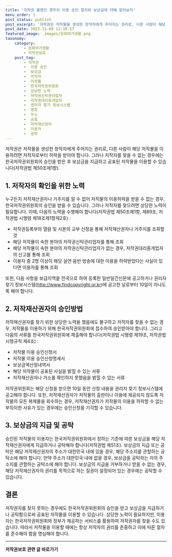 ```yaml
---
title: '저작권 불명인 경우의 이용 승인 절차와 보상금에 대해 알아보자'
menu_order: 1
post_status: publish
post_excerpt: '저작권은 저작물을 생성한 창작자에게 주어지는 권리로, 다른 사람이 해당 저작물을 이용하려면 저작자로부터 허락을 받아야 합니다. 그러나 저작자를 찾을 수 없는 경우에는 한국저작권위원회의 승인을 받은 후 보상금을 지급하고 공표된 저작물을 이용할 수 있습니다 저작권법 제50조제1항 .'
post_date: 2023-11-08 12:38:57
featured_image: _images/문화여가생활.png
taxonomy:
    category:
        - 문화여가생활
        - 저작권보호
    post_tag:
        - 저작권
        -  이용 승인
        -  보상금
        -  저작자
        -  저작물
        -  한국저작권위원회
        -  상당한 노력
        -  저작권신탁관리업자
        -  저작권대리중개업자
        -  권리자 찾기 정보시스템
        -  명칭
        -  주소
        -  공표
        -  저작재산권자
        -  이용자
        -  공탁
---
```



저작권은 저작물을 생성한 창작자에게 주어지는 권리로, 다른 사람이 해당 저작물을 이용하려면 저작자로부터 허락을 받아야 합니다. 그러나 저작자를 찾을 수 없는 경우에는 한국저작권위원회의 승인을 받은 후 보상금을 지급하고 공표된 저작물을 이용할 수 있습니다(저작권법 제50조제1항).

## 1. 저작자의 확인을 위한 노력

누구든지 저작재산권자나 거주지를 알 수 없어 저작물의 이용허락을 받을 수 없는 경우, 한국저작권위원회의 승인을 받을 수 있습니다. 그러나 저작자를 찾으려면 상당한 노력이 필요합니다. 이때, 다음의 노력을 수행해야 합니다(저작권법 제50조제1항, 제89조, 저작권법 시행령 제18조제1항제2호) :

- 저작권등록부의 열람 및 사본의 교부 신청을 통해 저작재산권자나 거주지를 조회할 것
- 해당 저작물이 속한 분야의 저작권신탁관리업자를 통해 조회
- 해당 저작물이 속한 분야의 저작권신탁관리업자가 없는 경우, 저작권대리중개업자의 신고를 통해 조회
- 이용자 중 2명 이상이 해당 실연·음반·방송에 대한 이용을 허락받았다는 사실이 있다면 이용자를 통해 조회

또한, 다음 사항을 보급지역을 전국으로 하여 등록한 일반일간신문에 공고하거나 권리자 찾기 정보시스템(http://www.findcopyright.or.kr)에 공고한 날로부터 10일이 지나도록 해야 합니다.

## 2. 저작재산권자의 승인방법

저작재산권자를 찾기 위한 상당한 노력을 했음에도 불구하고 저작자를 찾을 수 없는 경우, 저작물을 이용하기 위해 한국저작권위원회에 접수하여 승인받아야 합니다. 그리고 다음의 서류를 한국저작권위원회에 제출해야 합니다(저작권법 시행령 제19조, 저작권법 시행규칙 제4조) :

- 저작물 이용 승인신청서
- 저작물 이용 승인신청명세서
- 보상금액산정내역서
- 해당 저작물이 공표된 사실을 밝힐 수 있는 서류
- 저작재산권자나 거소를 확인하지 못했음을 밝힐 수 있는 서류

저작권위원회는 해당 신청을 받으면 10일 동안 신청 내용을 권리자 찾기 정보시스템에 공고해야 합니다. 또한, 저작재산권자가 저작물의 출판이나 이용에 제공되지 않도록 저작물의 모든 복제물을 회수하는 경우, 저작재산권자가 저작물의 이용을 허락할 수 없는 부득이한 사유가 있는 경우에는 승인신청을 기각할 수 있습니다.

## 3. 보상금의 지급 및 공탁

승인된 저작물의 이용자는 한국저작권위원회에서 정하는 기준에 따른 보상금을 해당 저작재산권자에게 지급하거나 공탁해야 합니다(저작권법 제51조). 보상금의 지급 또는 공탁은 해당 저작재산권자의 주소가 대한민국 내에 있을 경우, 해당 주소지를 관할하는 공탁소에 해야 합니다. 만약 주소가 대한민국 내에 없을 경우, 보상금을 공탁하는 자의 주소지를 관할하는 공탁소에 해야 합니다. 보상금의 지급을 거부하거나 받을 수 없는 경우, 해당 저작재산권자의 권리를 목적으로 하는 질권이 설정되어 있는 경우에는 공탁할 수 있습니다.

## 결론

저작권자를 찾지 못하는 경우에도 한국저작권위원회의 승인을 받고 보상금을 지급하거나 공탁함으로써 공표된 저작물을 이용할 수 있습니다. 상당한 노력이 필요하지만, 이용자는 한국저작권위원회와 정부가 제공하는 서비스를 활용하여 저작권자를 찾을 수도 있습니다. 따라서 저작물을 이용할 때에는 항상 저작자의 권리를 존중하고 이에 따른 절차를 준수해야 함을 명심해야 합니다.
<!-- wp:separator -->
<hr class="wp-block-separator has-alpha-channel-opacity"/>
<!-- /wp:separator -->

<!-- wp:group {"backgroundColor":"base","layout":{"type":"constrained"}} -->
<div class="wp-block-group has-base-background-color has-background"><!-- wp:paragraph {"align":"center","fontSize":"medium"} -->
<p class="has-text-align-center has-large-font-size"><strong>저작권보호 관련 글 바로가기</strong></p>
<!-- /wp:paragraph -->


<!-- wp:latest-posts
{"categories":[{"id":14799,"count":19,"description":"","link":"https://uknowlaw.com/category/%ec%a0%80%ec%9e%91%ea%b6%8c%eb%b3%b4%ed%98%b8/","name":"저작권보호","slug":"저작권보호","taxonomy":"category","parent":0,"meta":[],"_links":{"self":[{"href":"https://uknowlaw.com/wp-json/wp/v2/categories/14799"}],"collection":[{"href":"https://uknowlaw.com/wp-json/wp/v2/categories"}],"about":[{"href":"https://uknowlaw.com/wp-json/wp/v2/taxonomies/category"}],"wp:post_type":[{"href":"https://uknowlaw.com/wp-json/wp/v2/posts?categories=14799"}],"curies":[{"name":"wp","href":"https://api.w.org/{rel}","templated":true}]}}],"postsToShow":100,"excerptLength":28,"postLayout":"grid","columns":2,"featuredImageAlign":"left","featuredImageSizeSlug":"large","fontSize":"small"} /--></div>
<!-- /wp:group -->